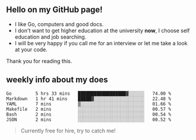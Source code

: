 ## Hello on my GitHub page!

- I like Go, computers and good docs.
- I don't want to get higher education at the university **now**, I choose self education and job searching.
- I will be very happy if you call me for an interview or let me take a look at your code.

Thank you for reading this.

## weekly info about my does
<!--START_SECTION:waka-->

```text
Go         5 hrs 33 mins   ██████████████████▓░░░░░░   74.00 %
Markdown   1 hr 41 mins    █████▓░░░░░░░░░░░░░░░░░░░   22.48 %
YAML       7 mins          ▒░░░░░░░░░░░░░░░░░░░░░░░░   01.66 %
Makefile   2 mins          ░░░░░░░░░░░░░░░░░░░░░░░░░   00.57 %
Bash       2 mins          ░░░░░░░░░░░░░░░░░░░░░░░░░   00.54 %
JSON       2 mins          ░░░░░░░░░░░░░░░░░░░░░░░░░   00.52 %
```

<!--END_SECTION:waka-->

> Currently free for hire, try to catch me!
